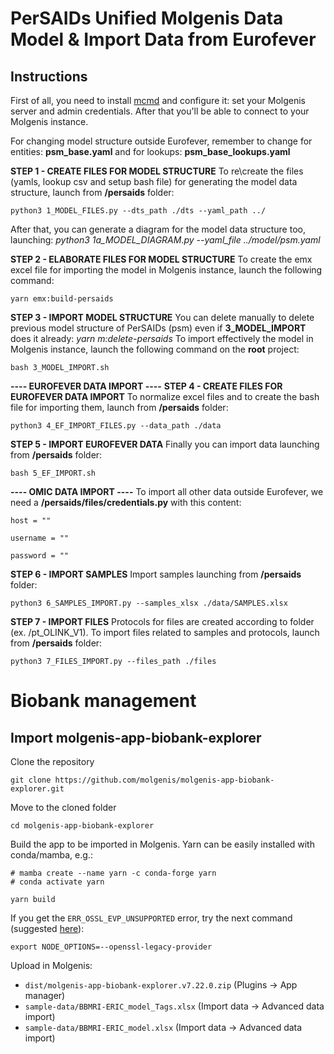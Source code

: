 # PerSAIDs Unified Molgenis Data Model & Import Data from Eurofever

## Instructions
First of all, you need to install [mcmd](https://github.com/molgenis/molgenis-tools-commander/wiki/Installation-guide) and configure it: set your Molgenis server and admin credentials.
After that you'll be able to connect to your Molgenis instance.


For changing model structure outside Eurofever, remember to change for entities: 
**psm_base.yaml**
and for lookups:
**psm_base_lookups.yaml**


**STEP 1 - CREATE FILES FOR MODEL STRUCTURE**
To re\create the files (yamls, lookup csv and setup bash file) for generating the model data structure, launch from **/persaids** folder:
```
python3 1_MODEL_FILES.py --dts_path ./dts --yaml_path ../
```
After that, you can generate a diagram for the model data structure too, launching: *python3 1a_MODEL_DIAGRAM.py --yaml_file ../model/psm.yaml*

**STEP 2 - ELABORATE FILES FOR MODEL STRUCTURE**
To create the emx excel file for importing the model in Molgenis instance, launch the following command:
```
yarn emx:build-persaids
```

**STEP 3 - IMPORT MODEL STRUCTURE**
You can delete manually to delete previous model structure of PerSAIDs (psm) even if **3_MODEL_IMPORT** does it already: *yarn m:delete-persaids*
To import effectively the model in Molgenis instance, launch the following command on the **root** project:
```
bash 3_MODEL_IMPORT.sh
```

**---- EUROFEVER DATA IMPORT ----**
**STEP 4 - CREATE FILES FOR EUROFEVER DATA IMPORT**
To normalize excel files and to create the bash file for importing them, launch from **/persaids** folder:
```
python3 4_EF_IMPORT_FILES.py --data_path ./data
```

**STEP 5 - IMPORT EUROFEVER DATA**
Finally you can import data launching from **/persaids** folder:
```
bash 5_EF_IMPORT.sh
```

**---- OMIC DATA IMPORT ----**
To import all other data outside Eurofever, we need a **/persaids/files/credentials.py** with this content:
```
host = ""

username = ""

password = ""
```

**STEP 6 - IMPORT SAMPLES**
Import samples launching from **/persaids** folder:
```
python3 6_SAMPLES_IMPORT.py --samples_xlsx ./data/SAMPLES.xlsx
```

**STEP 7 - IMPORT FILES**
Protocols for files are created according to folder (ex. /pt_OLINK_V1).
To import files related to samples and protocols, launch from **/persaids** folder:
```
python3 7_FILES_IMPORT.py --files_path ./files
```

# Biobank management

## Import molgenis-app-biobank-explorer
Clone the repository
```
git clone https://github.com/molgenis/molgenis-app-biobank-explorer.git
```
Move to the cloned folder
```
cd molgenis-app-biobank-explorer
```
Build the app to be imported in Molgenis.
Yarn can be easily installed with conda/mamba, e.g.:
```
# mamba create --name yarn -c conda-forge yarn
# conda activate yarn
```
```
yarn build
```

If you get the ```ERR_OSSL_EVP_UNSUPPORTED``` error, try the next command (suggested [here](https://stackoverflow.com/questions/69394632/webpack-build-failing-with-err-ossl-evp-unsupported)):
```
export NODE_OPTIONS=--openssl-legacy-provider
``` 

Upload in Molgenis:
 - ```dist/molgenis-app-biobank-explorer.v7.22.0.zip``` (Plugins -> App manager)
 - ```sample-data/BBMRI-ERIC_model_Tags.xlsx``` (Import data -> Advanced data import)
 - ```sample-data/BBMRI-ERIC_model.xlsx``` (Import data -> Advanced data import)
